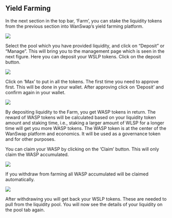 ## Yield Farming

In the next section in the top bar, ‘Farm’, you can stake the liquidity tokens from the previous section into WanSwap’s yield farming platform.

![](https://cdn-images-1.medium.com/max/2480/1*PMhrlIJj44zHIzM1Dv7ABw.png)

Select the pool which you have provided liquidity, and click on “Deposit” or “Manage”. This will bring you to the management page which is seen in the next figure. Here you can deposit your WSLP tokens. Click on the deposit button.

![](https://cdn-images-1.medium.com/max/2000/1*zYfRf-E1QdLsWVFDfJNH4g.png)

Click on ‘Max’ to put in all the tokens. The first time you need to approve first. This will be done in your wallet. After approving click on ‘Deposit’ and confirm again in your wallet.

![](https://cdn-images-1.medium.com/max/2000/1*6CfQuDWhO12-P1rLRDf9Dg.png)

By depositing liquidity to the Farm, you get WASP tokens in return. The reward of WASP tokens will be calculated based on your liquidity token amount and staking time, i.e., staking a larger amount of WLSP for a longer time will get you more WASP tokens. The WASP token is at the center of the WanSwap platform and economics. It will be used as a governance token and for other purposes.

You can claim your WASP by clicking on the ‘Claim’ button. This will only claim the WASP accumulated.

![](https://cdn-images-1.medium.com/max/2000/1*MSryCRd_sxrmZD6eedCqvg.png)

If you withdraw from farming all WASP accumulated will be claimed automatically.

![](https://cdn-images-1.medium.com/max/2000/1*63S0NnqtWvtO3xkN9t-U6w.png)

After withdrawing you will get back your WSLP tokens. These are needed to pull from the liquidity pool. You will now see the details of your liquidity on the pool tab again.
